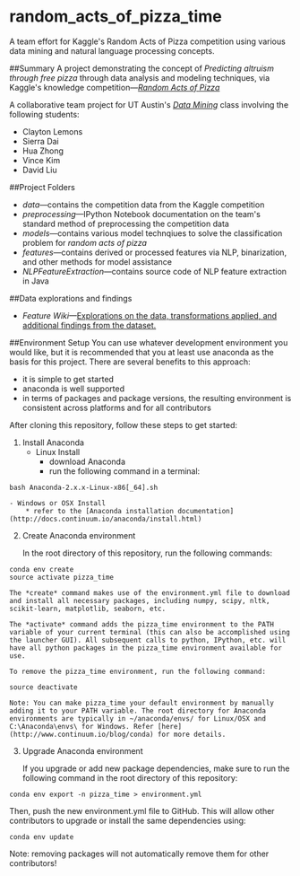 # random_acts_of_pizza_time
A team effort for Kaggle's Random Acts of Pizza competition using various data mining and natural language processing concepts.

##Summary
A project demonstrating the concept of *Predicting altruism through free pizza* through data analysis and modeling techniques, via Kaggle's knowledge competition—<a href="https://www.kaggle.com/c/random-acts-of-pizza">*Random Acts of Pizza*</a>

A collaborative team project for UT Austin's <a href="http://www.ideal.ece.utexas.edu/courses/ee380l_ese/">*Data Mining*</a> class involving the following students:
- Clayton Lemons
- Sierra Dai
- Hua Zhong
- Vince Kim
- David Liu

##Project Folders
- *data*—contains the competition data from the Kaggle competition
- *preprocessing*—IPython Notebook documentation on the team's standard method of preprocessing the competition data
- *models*—contains various model technqiues to solve the classification problem for *random acts of pizza*
- *features*—contains derived or processed features via NLP, binarization, and other methods for model assistance
- *NLPFeatureExtraction*—contains source code of NLP feature extraction in Java

##Data explorations and findings
- *Feature Wiki*—<a href="https://github.com/triskadecaepyon/random_acts_of_pizza_time/wiki/Feature-Breakdown">Explorations on the data, transformations applied, and additional findings from the dataset.</a>

##Environment Setup
You can use whatever development environment you would like, but it is recommended that you at least use anaconda as the basis for this project. There are several benefits to this approach:
- it is simple to get started
- anaconda is well supported
- in terms of packages and package versions, the resulting environment is consistent across platforms and for all contributors


After cloning this repository, follow these steps to get started:

1. Install Anaconda
    - Linux Install
        * download Anaconda
        * run the following command in a terminal:
```
bash Anaconda-2.x.x-Linux-x86[_64].sh
```
    - Windows or OSX Install
        * refer to the [Anaconda installation documentation](http://docs.continuum.io/anaconda/install.html)

2. Create Anaconda environment

    In the root directory of this repository, run the following commands:
```
conda env create
source activate pizza_time
```
    The *create* command makes use of the environment.yml file to download and install all necessary packages, including numpy, scipy, nltk, scikit-learn, matplotlib, seaborn, etc.

    The *activate* command adds the pizza_time environment to the PATH variable of your current terminal (this can also be accomplished using the launcher GUI). All subsequent calls to python, IPython, etc. will have all python packages in the pizza_time environment available for use.
    
    To remove the pizza_time environment, run the following command:
```
source deactivate
```

    Note: You can make pizza_time your default environment by manually adding it to your PATH variable. The root directory for Anaconda environments are typically in ~/anaconda/envs/ for Linux/OSX and C:\Anaconda\envs\ for Windows. Refer [here](http://www.continuum.io/blog/conda) for more details.

3. Upgrade Anaconda environment

   If you upgrade or add new package dependencies, make sure to run the following command in the root directory of this repository:
```
conda env export -n pizza_time > environment.yml
```

   Then, push the new environment.yml file to GitHub. This will allow other contributors to upgrade or install the same dependencies using:
```
conda env update
```   

   Note: removing packages will not automatically remove them for other contributors!
